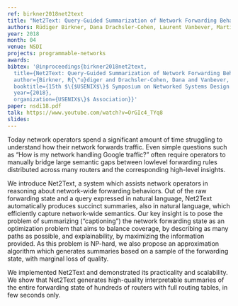 ```yaml
---
ref: birkner2018net2text
title: "Net2Text: Query-Guided Summarization of Network Forwarding Behaviors"
authors: Rüdiger Birkner, Dana Drachsler-Cohen, Laurent Vanbever, Martin Vechev
year: 2018
month: 04
venue: NSDI
projects: programmable-networks
awards:
bibtex: '@inproceedings{birkner2018net2text,
  title={Net2Text: Query-Guided Summarization of Network Forwarding Behaviors},
  author={Birkner, R{\"u}diger and Drachsler-Cohen, Dana and Vanbever, Laurent and Vechev, Martin},
  booktitle={15th $\{$USENIX$\}$ Symposium on Networked Systems Design and Implementation ($\{$NSDI$\}$ 18)},
  year={2018},
  organization={USENIX$\}$ Association}}'
paper: nsdi18.pdf
talk: https://www.youtube.com/watch?v=OrGIc4_TYq8
slides: 
---
```


Today network operators spend a significant amount of time struggling to understand how their network forwards traffic. Even simple questions such as “How is my network handling Google traffic?” often require operators to manually bridge large semantic gaps between lowlevel forwarding rules distributed across many routers and the corresponding high-level insights.

We introduce Net2Text, a system which assists network operators in reasoning about network-wide forwarding behaviors. Out of the raw forwarding state and a query expressed in natural language, Net2Text automatically produces succinct summaries, also in natural language, which efficiently capture network-wide semantics. Our key insight is to pose the problem of summarizing (“captioning”) the network forwarding state as an optimization problem that aims to balance coverage, by describing as many paths as possible, and explainability, by maximizing the information provided. As this problem is NP-hard, we also propose an approximation algorithm which generates summaries based on a sample of the forwarding state, with marginal loss of quality.

We implemented Net2Text and demonstrated its practicality and scalability. We show that Net2Text generates high-quality interpretable summaries of the entire forwarding state of hundreds of routers with full routing tables, in few seconds only.
